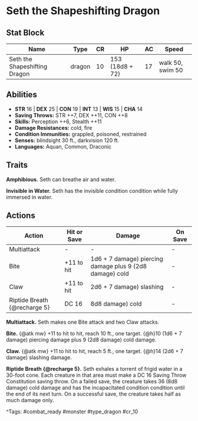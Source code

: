 # Seth the Shapeshifting Dragon

## Stat Block

| Name | Type | CR | HP | AC | Speed |
|------|------|----|----|----|-------|
| Seth the Shapeshifting Dragon | dragon | 10 | 153 (18d8 + 72) | 17 | walk 50, swim 50 |

## Abilities

- **STR** 16 | **DEX** 25 | **CON** 19 | **INT** 13 | **WIS** 15 | **CHA** 14
- **Saving Throws:** STR ++7, DEX ++11, CON ++8  
- **Skills:** Perception ++6, Stealth ++11  
- **Damage Resistances:** cold, fire  
- **Condition Immunities:** grappled, poisoned, restrained  
- **Senses:** blindsight 30 ft., darkvision 120 ft.  
- **Languages:** Aquan, Common, Draconic

## Traits

**Amphibious.** Seth can breathe air and water.

**Invisible in Water.** Seth has the invisible condition condition while fully immersed in water.


## Actions

| Action | Hit or Save | Damage | On Save |
|--------|--------------|--------|----------|
| Multiattack | - | - | - |
| Bite | +11 to hit | 1d6 + 7 damage) piercing damage plus 9 (2d8 damage) cold | - |
| Claw | +11 to hit | 2d6 + 7 damage) slashing | - |
| Riptide Breath {@recharge 5} | DC 16 | 8d8 damage) cold | - |

**Multiattack.** Seth makes one Bite attack and two Claw attacks.

**Bite.** {@atk mw} +11 to hit to hit, reach 10 ft., one target. {@h}10 (1d6 + 7 damage) piercing damage plus 9 (2d8 damage) cold damage.

**Claw.** {@atk mw} +11 to hit to hit, reach 5 ft., one target. {@h}14 (2d6 + 7 damage) slashing damage.

**Riptide Breath {@recharge 5}.** Seth exhales a torrent of frigid water in a 30-foot cone. Each creature in that area must make a DC 16 Saving Throw Constitution saving throw. On a failed save, the creature takes 36 (8d8 damage) cold damage and has the incapacitated condition condition until the end of its next turn. On a successful save, the creature takes half as much damage only.


^Tags: #combat_ready #monster #type_dragon #cr_10